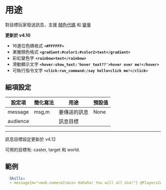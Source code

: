 用途
=================

對目標玩家發送訊息，支援 [顏色代碼](/databases/misc/colorcodes) 和 [變量](/skills/stringvariables)

**更新於 v4.10**

* 16進位色碼格式 **`<#FFFFFF>`**
* 漸層顏色格式 **`<gradient:#color1:#color2>text</gradient>`**
* 彩虹變色字 **`<rainbow>text</rainbow>`**
* 滑動顯示文字 **`<hover:show_text:'hover text??'>hover over me!</hover>`**
* 可執行指令文字 **`<click:run_command:/say hello>click me!</click>`**

細項設定
----------

| 設定項 | 簡化寫法 | 用途 | 預設值 |
|-----------|---------|-----------------------------|---------|
| message   | msg,m   | 要傳送的訊息| None|
| audience  | | 訊息目標 | |

---------------

訊息目標設定更新於 v4.12

可用的目標有: caster, target 和 world.

範例
--------
```yml
  Skills:
  - message{m="<mob.name>&f<&co> Hahaha! You will all die!"} @PlayersInRadius{r=30}
```